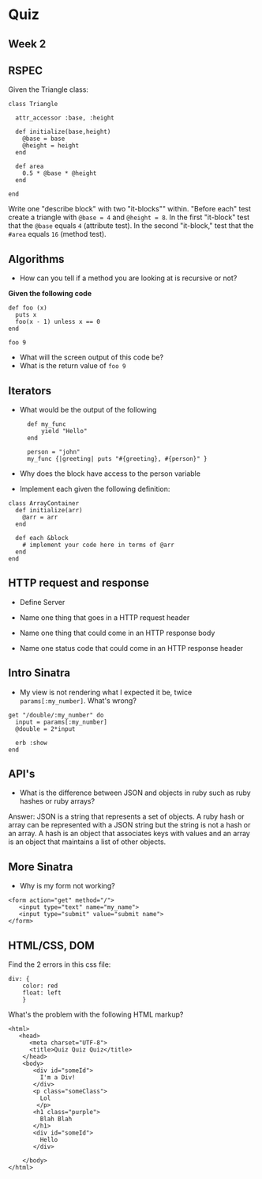 # Quiz
## Week 2
 
## RSPEC 

Given the Triangle class:
	
	class Triangle
	
	  attr_accessor :base, :height
	
	  def initialize(base,height)
	    @base = base
	    @height = height
	  end
	
	  def area
	    0.5 * @base * @height
	  end
	
	end

Write one "describe block" with two "it-blocks"" within. "Before each" test create a triangle with `@base = 4` and `@height = 8`. In the first "it-block" test that the `@base` equals `4` (attribute test). In the second "it-block," test that the `#area` equals `16` (method test).


## Algorithms 
* How can you tell if a method you are looking at is recursive or not?


__Given the following code__

```
def foo (x)
  puts x
  foo(x - 1) unless x == 0
end

foo 9
```

* What will the screen output of this code be?
* What is the return value of ```foo 9```




## Iterators
* What would be the output of the following  

	    def my_func
	        yield "Hello"
	    end
    
    	person = "john"
    	my_func {|greeting| puts "#{greeting}, #{person}" }
    	

* Why does the block have access to the person variable

* Implement each given the following definition:

```
class ArrayContainer
  def initialize(arr)
    @arr = arr
  end
	  
  def each &block
    # implement your code here in terms of @arr
  end
end
```


## HTTP request and response

* Define Server

* Name one thing that goes in a HTTP request header

* Name one thing that could come in an HTTP response body

* Name one status code that could come in an HTTP response header

## Intro Sinatra

   * My view is not rendering what I expected it be, twice `params[:my_number]`. What's wrong?
 
```
get "/double/:my_number" do
  input = params[:my_number]
  @double = 2*input
        
  erb :show
end
```

## API's 

* What is the difference between JSON and objects in ruby such as ruby hashes or ruby arrays?

Answer: JSON is a string that represents a set of objects.  A ruby hash or array can be represented with a JSON string but the string is not a hash or an array.  A hash is an object that associates keys with values and an array is an object that maintains a list of other objects.


## More Sinatra

* Why is my form not working?
    
```
<form action="get" method="/">
   <input type="text" name="my_name">
   <input type="submit" value="submit name">
</form>
```
 

## HTML/CSS, DOM
Find the 2 errors in this css file:
	
	div: {
	    color: red
	    float: left
	    }

What's the problem with the following HTML markup?

```
<html>
   <head>
      <meta charset="UTF-8">
      <title>Quiz Quiz Quiz</title>
    </head>
	<body>
	   <div id="someId">
	     I'm a Div!
	   </div>
	   <p class="someClass">
	     Lol
	    </p>
	   <h1 class="purple">
	     Blah Blah
	   </h1>
	   <div id="someId">
	     Hello
	   </div>
	            
    </body>
</html>
```

